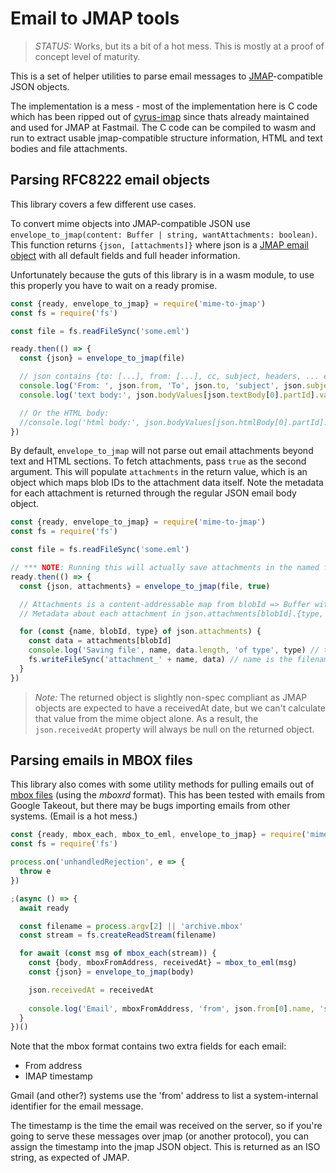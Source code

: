 # Email to JMAP tools

> *STATUS:* Works, but its a bit of a hot mess. This is mostly at a proof of concept level of maturity.

This is a set of helper utilities to parse email messages to [JMAP](https://jmap.io/spec-mail.html)-compatible JSON objects.

The implementation is a mess - most of the implementation here is C code which has been ripped out of [cyrus-imap](https://github.com/cyrusimap/cyrus-imapd/) since thats already maintained and used for JMAP at Fastmail. The C code can be compiled to wasm and run to extract usable jmap-compatible structure information, HTML and text bodies and file attachments.

## Parsing RFC8222 email objects

This library covers a few different use cases.

To convert mime objects into JMAP-compatible JSON use `envelope_to_jmap(content: Buffer | string, wantAttachments: boolean)`. This function returns `{json, [attachments]}` where json is a [JMAP email object](https://jmap.io/spec-mail.html#properties-of-the-email-object) with all default fields and full header information.

Unfortunately because the guts of this library is in a wasm module, to use this properly you have to wait on a ready promise.

```javascript
const {ready, envelope_to_jmap} = require('mime-to-jmap')
const fs = require('fs')

const file = fs.readFileSync('some.eml')

ready.then(() => {
  const {json} = envelope_to_jmap(file)

  // json contains {to: [...], from: [...], cc, subject, headers, ... etc as per the jmap spec}
  console.log('From: ', json.from, 'To', json.to, 'subject', json.subject)
  console.log('text body:', json.bodyValues[json.textBody[0].partId].value)

  // Or the HTML body:
  //console.log('html body:', json.bodyValues[json.htmlBody[0].partId].value)
})
```

By default, `envelope_to_jmap` will not parse out email attachments beyond text and HTML sections. To fetch attachments, pass `true` as the second argument. This will populate `attachments` in the return value, which is an object which maps blob IDs to the attachment data itself. Note the metadata for each attachment is returned through the regular JSON email body object.

```javascript
const {ready, envelope_to_jmap} = require('mime-to-jmap')
const fs = require('fs')

const file = fs.readFileSync('some.eml')

// *** NOTE: Running this will actually save attachments in the named file to your hard disk.
ready.then(() => {
  const {json, attachments} = envelope_to_jmap(file, true)

  // Attachments is a content-addressable map from blobId => Buffer with the attachment's contents.
  // Metadata about each attachment in json.attachments[blobId].{type, name, disposition, ...}.

  for (const {name, blobId, type} of json.attachments) {
    const data = attachments[blobId]
    console.log('Saving file', name, data.length, 'of type', type) // type is a mime type, eg 'image/jpeg'.
    fs.writeFileSync('attachment_' + name, data) // name is the filename listed in the email
  }
})
```

> *Note:* The returned object is slightly non-spec compliant as JMAP objects are expected to have a receivedAt date, but we can't calculate that value from the mime object alone. As a result, the `json.receivedAt` property will always be null on the returned object.

## Parsing emails in MBOX files

This library also comes with some utility methods for pulling emails out of [mbox files](https://en.wikipedia.org/wiki/Mbox) (using the *mboxrd* format). This has been tested with emails from Google Takeout, but there may be bugs importing emails from other systems. (Email is a hot mess.)

```javascript
const {ready, mbox_each, mbox_to_eml, envelope_to_jmap} = require('mime-to-jmap')
const fs = require('fs')

process.on('unhandledRejection', e => {
  throw e
})

;(async () => {
  await ready

  const filename = process.argv[2] || 'archive.mbox'
  const stream = fs.createReadStream(filename)

  for await (const msg of mbox_each(stream)) {
    const {body, mboxFromAddress, receivedAt} = mbox_to_eml(msg)
    const {json} = envelope_to_jmap(body)

    json.receivedAt = receivedAt
    
    console.log('Email', mboxFromAddress, 'from', json.from[0].name, 'subject', json.subject)
  }
})()
```

Note that the mbox format contains two extra fields for each email:

- From address
- IMAP timestamp

Gmail (and other?) systems use the 'from' address to list a system-internal identifier for the email message.

The timestamp is the time the email was received on the server, so if you're going to serve these messages over jmap (or another protocol), you can assign the timestamp into the jmap JSON object. This is returned as an ISO string, as expected of JMAP.



